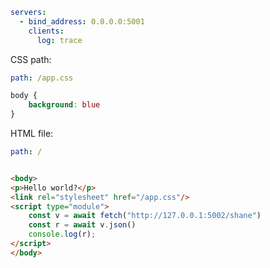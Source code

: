 ```yaml bslive_input
servers:
  - bind_address: 0.0.0.0:5001
    clients:
      log: trace
```

CSS path:

```yaml bslive_route
path: /app.css
```

```css
body {
    background: blue
}
```

HTML file:

```yaml bslive_route
path: /
```

```html

<body>
<p>Hello world?</p>
<link rel="stylesheet" href="/app.css"/>
<script type="module">
    const v = await fetch("http://127.0.0.1:5002/shane")
    const r = await v.json()
    console.log(r);
</script>
</body>
```